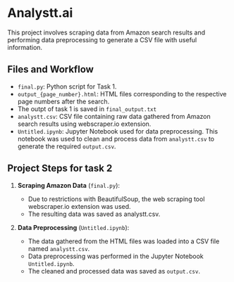 # Analystt.ai

This project involves scraping data from Amazon search results and performing data preprocessing to generate a CSV file with useful information.

## Files and Workflow

- `final.py`: Python script for Task 1.
- `output_{page_number}.html`: HTML files corresponding to the respective page numbers after the search.
- The outpt of task 1 is saved in `final_output.txt`
- `analystt.csv`: CSV file containing raw data gathered from Amazon search results using webscraper.io extension.
- `Untitled.ipynb`: Jupyter Notebook used for data preprocessing. This notebook was used to clean and process data from `analystt.csv` to generate the required `output.csv`.

## Project Steps for task 2

1. **Scraping Amazon Data** (`final.py`):
   - Due to restrictions with BeautifulSoup, the web scraping tool webscraper.io extension was used.
   - The resulting data was saved as analystt.csv.

2. **Data Preprocessing** (`Untitled.ipynb`):
   - The data gathered from the HTML files was loaded into a CSV file named `analystt.csv`.
   - Data preprocessing was performed in the Jupyter Notebook `Untitled.ipynb`.
   - The cleaned and processed data was saved as `output.csv`.


